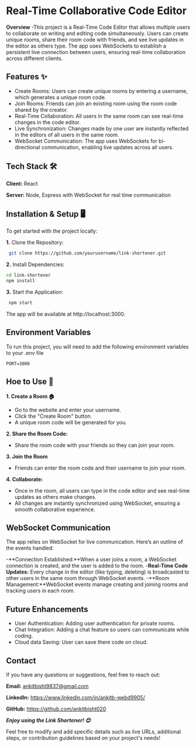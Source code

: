 
# Real-Time Collaborative Code Editor

**Overview**
-This project is a Real-Time Code Editor that allows multiple users to collaborate on writing and editing code simultaneously. Users can create unique rooms, share their room code with friends, and see live updates in the editor as others type. The app uses WebSockets to establish a persistent live connection between users, ensuring real-time collaboration across different clients.

## Features ✨


- Create Rooms: Users can create unique rooms by entering a username, which generates a unique room code.
- Join Rooms: Friends can join an existing room using the room code shared by the creator.
- Real-Time Collaboration: All users in the same room can see real-time changes in the code editor.
- Live Synchronization: Changes made by one user are instantly reflected in the editors of all users in the same room.
- WebSocket Communication: The app uses WebSockets for bi-directional communication, enabling live updates across all users.

## Tech Stack 🛠️

**Client:** React

**Server:** Node, Express with WebSocket for real time communication 



## Installation & Setup 🖥️

To get started with the project locally:

**1.** Clone the Repository:

```bash
 git clone https://github.com/yourusername/link-shortener.git

```
**2.** Install Dependencies:

```bash
cd link-shortener
npm install

```
**3.** Start the Application:

```bash
 npm start

```

The app will be available at http://localhost:3000.

## Environment Variables

To run this project, you will need to add the following environment variables to your .env file

`PORT=3000`


## Hoe to Use 📄

**1. Create a Room 🏠**

- Go to the website and enter your username.
- Click the "Create Room" button.
- A unique room code will be generated for you.

**2. Share the Room Code:**
- Share the room code with your friends so they can join your room.

**3. Join the Room**
- Friends can enter the room code and their username to join your room.

**4. Collaborate:**
- Once in the room, all users can type in the code editor and see real-time updates as others make changes.
- All changes are instantly synchronized using WebSocket, ensuring a smooth collaborative experience.

  
## WebSocket Communication 

The app relies on WebSocket for live communication. Here’s an outline of the events handled:

-**Connection Established:**When a user joins a room, a WebSocket connection is created, and the user is added to the room.
-**Real-Time Code Updates:** Every change in the editor (like typing, deleting) is broadcasted to other users in the same room through WebSocket events.
-**Room Management:**WebSocket events manage creating and joining rooms and tracking users in each room.

## Future Enhancements

- User Authentication: Adding user authentication for private rooms.
- Chat Integration: Adding a chat feature so users can communicate while coding.
- Cloud data Saving: User can save there code on cloud.

## Contact

If you have any questions or suggestions, feel free to reach out:

**Email:** ankitbisht9837@gmail.com

**LinkedIn:** https://www.linkedin.com/in/ankitb-webd9905/

**GitHub:** https://github.com/ankitbisht020
 
 
 
***Enjoy using the Link Shortener! 😊***

Feel free to modify and add specific details such as live URLs, additional steps, or contribution guidelines based on your project's needs!
